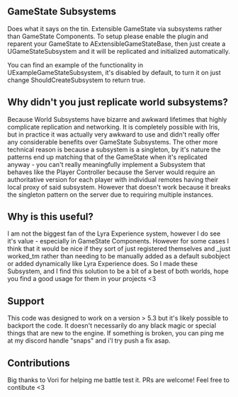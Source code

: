 
## GameState Subsystems

Does what it says on the tin. Extensible GameState via subsystems rather than GameState Components.
To setup please enable the plugin and reparent your GameState to AExtensibleGameStateBase, then just create a UGameStateSubsystem and it will be replicated and initialized automatically.

You can find an example of the functionality in UExampleGameStateSubsystem, it's disabled by default, to turn it on just change ShouldCreateSubsystem to return true.

## Why didn't you just replicate world subsystems?

Because World Subsystems have bizarre and awkward lifetimes that highly complicate replication and networking. It is completely possible with Iris, but in practice it was actually very awkward to use and didn't really offer any considerable benefits over GameState Subsystems. The other more technical reason is because a subsystem is a singleton, by it's nature the patterns end up matching that of the GameState when it's replicated anyway - you can't really meaningfully implement a Subsystem that behaves like the Player Controller because the Server would require an authoritative version for each player with individual remotes having their local proxy of said subsystem. However that doesn't work because it breaks the singleton pattern on the server due to requiring multiple instances.

## Why is this useful?

I am not the biggest fan of the Lyra Experience system, however I do see it's value - especially in GameState Components. However for some cases I think that it would be nice if they sort of just registered themselves and _just worked_tm rather than needing to be manually added as a default subobject or added dynamically like Lyra Experience does. So I made these Subsystem, and I find this solution to be a bit of a best of both worlds, hope you find a good usage for them in your projects <3

## Support

This code was designed to work on a version > 5.3 but it's likely possible to backport the code. It doesn't necessarily do any black magic or special things that are new to the engine. If something is broken, you can ping me at my discord handle "snaps" and i'l try push a fix asap.

## Contributions

Big thanks to Vori for helping me battle test it. PRs are welcome! Feel free to contibute <3
